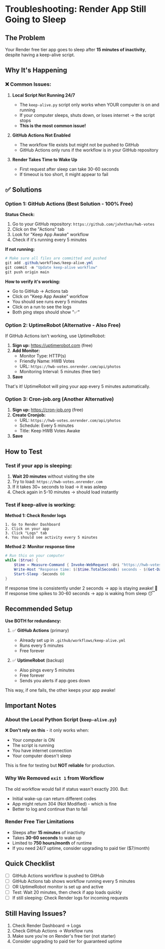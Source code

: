 # Troubleshooting: Render App Still Going to Sleep

## The Problem

Your Render free tier app goes to sleep after **15 minutes of inactivity**, despite having a keep-alive script.

## Why It's Happening

### ❌ Common Issues:

1. **Local Script Not Running 24/7**
   - The `keep-alive.py` script only works when YOUR computer is on and running
   - If your computer sleeps, shuts down, or loses internet → the script stops
   - **This is the most common issue!**

2. **GitHub Actions Not Enabled**
   - The workflow file exists but might not be pushed to GitHub
   - GitHub Actions only runs if the workflow is in your GitHub repository

3. **Render Takes Time to Wake Up**
   - First request after sleep can take 30-60 seconds
   - If timeout is too short, it might appear to fail

## ✅ Solutions

### Option 1: GitHub Actions (Best Solution - 100% Free)

**Status Check:**
1. Go to your GitHub repository: `https://github.com/jxhnthan/hwb-votes`
2. Click on the "Actions" tab
3. Look for "Keep App Awake" workflow
4. Check if it's running every 5 minutes

**If not running:**
```powershell
# Make sure all files are committed and pushed
git add .github/workflows/keep-alive.yml
git commit -m "Update keep-alive workflow"
git push origin main
```

**How to verify it's working:**
- Go to GitHub → Actions tab
- Click on "Keep App Awake" workflow
- You should see runs every 5 minutes
- Click on a run to see the logs
- Both ping steps should show "✅"

### Option 2: UptimeRobot (Alternative - Also Free)

If GitHub Actions isn't working, use UptimeRobot:

1. **Sign up:** https://uptimerobot.com (free)
2. **Add Monitor:**
   - Monitor Type: HTTP(s)
   - Friendly Name: HWB Votes
   - URL: `https://hwb-votes.onrender.com/api/photos`
   - Monitoring Interval: 5 minutes (free tier)
3. **Save**

That's it! UptimeRobot will ping your app every 5 minutes automatically.

### Option 3: Cron-job.org (Another Alternative)

1. **Sign up:** https://cron-job.org (free)
2. **Create Cronjob:**
   - URL: `https://hwb-votes.onrender.com/api/photos`
   - Schedule: Every 5 minutes
   - Title: Keep HWB Votes Awake
3. **Save**

## How to Test

### Test if your app is sleeping:

1. **Wait 20 minutes** without visiting the site
2. Try to load: `https://hwb-votes.onrender.com`
3. If it takes 30+ seconds to load → it was asleep
4. Check again in 5-10 minutes → should load instantly

### Test if keep-alive is working:

**Method 1: Check Render logs**
```
1. Go to Render Dashboard
2. Click on your app
3. Click "Logs" tab
4. You should see activity every 5 minutes
```

**Method 2: Monitor response time**
```powershell
# Run this on your computer
while ($true) {
    $time = Measure-Command { Invoke-WebRequest -Uri "https://hwb-votes.onrender.com/api/photos" -UseBasicParsing }
    Write-Host "Response time: $($time.TotalSeconds) seconds - $(Get-Date)"
    Start-Sleep -Seconds 60
}
```

If response time is consistently under 2 seconds → app is staying awake! 🎉
If response time spikes to 30-60 seconds → app is waking from sleep 😴

## Recommended Setup

**Use BOTH for redundancy:**

1. ✅ **GitHub Actions** (primary)
   - Already set up in `.github/workflows/keep-alive.yml`
   - Runs every 5 minutes
   - Free forever

2. ✅ **UptimeRobot** (backup)
   - Also pings every 5 minutes
   - Free forever
   - Sends you alerts if app goes down

This way, if one fails, the other keeps your app awake!

## Important Notes

### About the Local Python Script (`keep-alive.py`)

❌ **Don't rely on this** - it only works when:
- Your computer is ON
- The script is running
- You have internet connection
- Your computer doesn't sleep

This is fine for testing but **NOT reliable** for production.

### Why We Removed `exit 1` from Workflow

The old workflow would fail if status wasn't exactly 200. But:
- Initial wake-up can return different codes
- App might return 304 (Not Modified) - which is fine
- Better to log and continue than to fail

### Render Free Tier Limitations

- Sleeps after **15 minutes** of inactivity
- Takes **30-60 seconds** to wake up
- Limited to **750 hours/month** of runtime
- If you need 24/7 uptime, consider upgrading to paid tier ($7/month)

## Quick Checklist

- [ ] GitHub Actions workflow is pushed to GitHub
- [ ] GitHub Actions tab shows workflow running every 5 minutes
- [ ] OR UptimeRobot monitor is set up and active
- [ ] Test: Wait 20 minutes, then check if app loads quickly
- [ ] If still sleeping: Check Render logs for incoming requests

## Still Having Issues?

1. Check Render Dashboard → Logs
2. Check GitHub Actions → Workflow runs
3. Make sure you're on Render's free tier (not starter)
4. Consider upgrading to paid tier for guaranteed uptime
